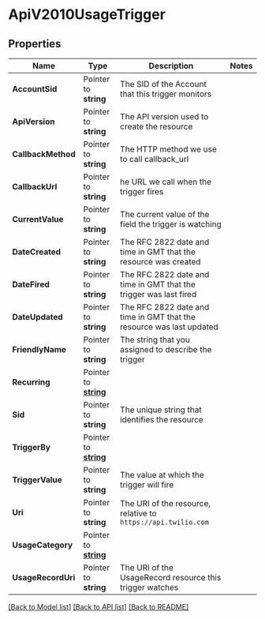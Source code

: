 # ApiV2010UsageTrigger

## Properties

Name | Type | Description | Notes
------------ | ------------- | ------------- | -------------
**AccountSid** | Pointer to **string** | The SID of the Account that this trigger monitors |
**ApiVersion** | Pointer to **string** | The API version used to create the resource |
**CallbackMethod** | Pointer to **string** | The HTTP method we use to call callback_url |
**CallbackUrl** | Pointer to **string** | he URL we call when the trigger fires |
**CurrentValue** | Pointer to **string** | The current value of the field the trigger is watching |
**DateCreated** | Pointer to **string** | The RFC 2822 date and time in GMT that the resource was created |
**DateFired** | Pointer to **string** | The RFC 2822 date and time in GMT that the trigger was last fired |
**DateUpdated** | Pointer to **string** | The RFC 2822 date and time in GMT that the resource was last updated |
**FriendlyName** | Pointer to **string** | The string that you assigned to describe the trigger |
**Recurring** | Pointer to [**string**](UsageTriggerEnumRecurring.md) |  |
**Sid** | Pointer to **string** | The unique string that identifies the resource |
**TriggerBy** | Pointer to [**string**](UsageTriggerEnumTriggerField.md) |  |
**TriggerValue** | Pointer to **string** | The value at which the trigger will fire |
**Uri** | Pointer to **string** | The URI of the resource, relative to `https://api.twilio.com` |
**UsageCategory** | Pointer to [**string**](UsageTriggerEnumUsageCategory.md) |  |
**UsageRecordUri** | Pointer to **string** | The URI of the UsageRecord resource this trigger watches |

[[Back to Model list]](../README.md#documentation-for-models) [[Back to API list]](../README.md#documentation-for-api-endpoints) [[Back to README]](../README.md)



